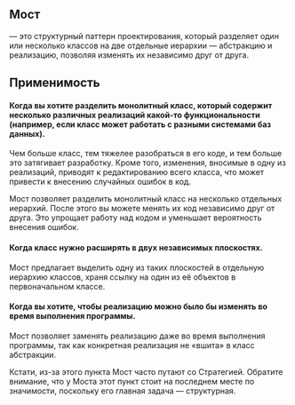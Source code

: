 ## Мост 
— это структурный паттерн проектирования, который разделяет один или несколько классов на две отдельные иерархии — абстракцию и реализацию, позволяя изменять их независимо друг от друга.


## Применимость
#### Когда вы хотите разделить монолитный класс, который содержит несколько различных реализаций какой-то функциональности (например, если класс может работать с разными системами баз данных).

Чем больше класс, тем тяжелее разобраться в его коде, и тем больше это затягивает разработку. Кроме того, изменения, вносимые в одну из реализаций, приводят к редактированию всего класса, что может привести к внесению случайных ошибок в код.

Мост позволяет разделить монолитный класс на несколько отдельных иерархий. После этого вы можете менять их код независимо друг от друга. Это упрощает работу над кодом и уменьшает вероятность внесения ошибок.

#### Когда класс нужно расширять в двух независимых плоскостях.

Мост предлагает выделить одну из таких плоскостей в отдельную иерархию классов, храня ссылку на один из её объектов в первоначальном классе.

#### Когда вы хотите, чтобы реализацию можно было бы изменять во время выполнения программы.

Мост позволяет заменять реализацию даже во время выполнения программы, так как конкретная реализация не «вшита» в класс абстракции.

Кстати, из-за этого пункта Мост часто путают со Стратегией. Обратите внимание, что у Моста этот пункт стоит на последнем месте по значимости, поскольку его главная задача — структурная.
